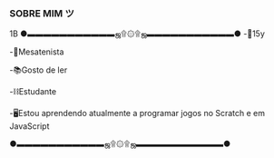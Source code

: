 ### SOBRE MIM ツ
1B
●▬▬▬▬▬▬▬▬▬▬▬ஜ۩۞۩ஜ▬▬▬▬▬▬▬▬▬▬▬●
-​🦇​​15y 

-​🏓​Mesatenista 

-📚​Gosto de ler 

-⛓️​Estudante 

-🖥️​Estou aprendendo atualmente a programar jogos no Scratch e em JavaScript

●▬▬▬▬▬▬▬▬▬▬▬ஜ۩۞۩ஜ▬▬▬▬▬▬▬▬▬▬▬●
